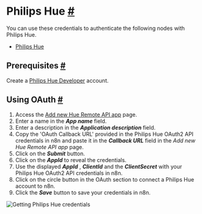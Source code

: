 


 Philips Hue
 [#](#philips-hue "Permanent link")
=================================================



 You can use these credentials to authenticate the following nodes with Philips Hue.
 


* [Philips Hue](/integrations/builtin/app-nodes/n8n-nodes-base.philipshue/)



 Prerequisites
 [#](#prerequisites "Permanent link")
-----------------------------------------------------



 Create a
 [Philips Hue Developer](https://developers.meethue.com/) 
 account.
 



 Using OAuth
 [#](#using-oauth "Permanent link")
-------------------------------------------------


1. Access the
 [Add new Hue Remote API app](https://developers.meethue.com/add-new-hue-remote-api-app/) 
 page.
2. Enter a name in the
 ***App name***
 field.
3. Enter a description in the
 ***Application description***
 field.
4. Copy the 'OAuth Callback URL' provided in the Philips Hue OAuth2 API credentials in n8n and paste it in the
 ***Callback URL***
 field in the
 *Add new Hue Remote API app* 
 page.
5. Click on the
 ***Submit***
 button.
6. Click on the
 ***AppId***
 to reveal the credentials.
7. Use the displayed
 ***AppId***
 ,
 ***ClientId***
 and the
 ***ClientSecret***
 with your Philips Hue OAuth2 API credentials in n8n.
8. Click on the circle button in the OAuth section to connect a Philips Hue account to n8n.
9. Click the
 ***Save***
 button to save your credentials in n8n.



![Getting Philips Hue credentials](https://d33wubrfki0l68.cloudfront.net/4d4ad1eb5592932c8a14bd42e0038dd6d9a7cfca/78af6/_images/integrations/builtin/credentials/philipshue/using-oauth.gif)






